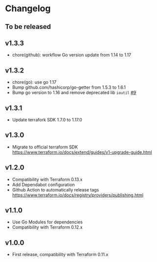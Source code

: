 # Changelog

## To be released

## v1.3.3

* chore(github): workflow Go version update from 1.14 to 1.17

## v1.3.2

* chore(go): use go 1.17
* Bump github.com/hashicorp/go-getter from 1.5.3 to 1.6.1
* Bump go version to 1.16 and remove deprecated lib `ioutil` [#9](https://github.com/Scalingo/terraform-provider-encrypted/pull/9)

## v1.3.1

* Update terrafork SDK 1.7.0 to 1.17.0

## v1.3.0

* Migrate to official terraform SDK
  https://www.terraform.io/docs/extend/guides/v1-upgrade-guide.html

## v1.2.0

* Compatibility with Terraform 0.13.x
* Add Dependabot configuration
* Github Action to automatically release tags
  https://www.terraform.io/docs/registry/providers/publishing.html

## v1.1.0

* Use Go Modules for dependencies
* Compatibility with Terraform 0.12.x

## v1.0.0

* First release, compatibility with Terraform 0.11.x
